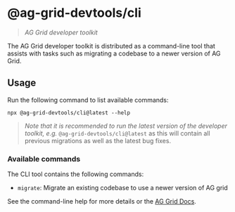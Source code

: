 # @ag-grid-devtools/cli

> _AG Grid developer toolkit_

The AG Grid developer toolkit is distributed as a command-line tool that assists with tasks such as migrating a codebase to a newer version of AG Grid.

## Usage

Run the following command to list available commands:

```
npx @ag-grid-devtools/cli@latest --help
```

> _Note that it is recommended to run the latest version of the developer toolkit, e.g._ `@ag-grid-devtools/cli@latest` as this will contain all previous migrations as well as the latest bug fixes.

### Available commands

The CLI tool contains the following commands:

- `migrate`: Migrate an existing codebase to use a newer version of AG grid

See the command-line help for more details or the [AG Grid Docs](https://ag-grid.com/javascript-data-grid/codemods/).
